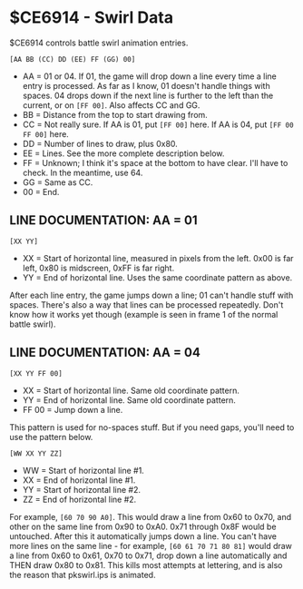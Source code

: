 # $CE6914 - Swirl Data

$CE6914 controls battle swirl animation entries.

`[AA BB (CC) DD (EE) FF (GG) 00]`

- AA = 01 or 04. If 01, the game will drop down a line every time a line entry is processed. As far as I know, 01 doesn't handle things with spaces. 04 drops down if the next line is further to the left than the current, or on `[FF 00]`. Also affects CC and GG.
- BB = Distance from the top to start drawing from.
- CC = Not really sure. If AA is 01, put `[FF 00]` here. If AA is 04, put `[FF 00 FF 00]` here.
- DD = Number of lines to draw, plus 0x80.
- EE = Lines. See the more complete description below.
- FF = Unknown; I think it's space at the bottom to have clear. I'll have to check. In the meantime, use 64.
- GG = Same as CC.
- 00 = End.

## LINE DOCUMENTATION: AA = 01

`[XX YY]`

- XX = Start of horizontal line, measured in pixels from the left. 0x00 is far left, 0x80 is midscreen, 0xFF is far right.
- YY = End of horizontal line. Uses the same coordinate pattern as above.

After each line entry, the game jumps down a line; 01 can't handle stuff with spaces.
There's also a way that lines can be processed repeatedly. Don't know how it works yet though (example is seen in frame 1 of the normal battle swirl).

## LINE DOCUMENTATION: AA = 04


`[XX YY FF 00]`

- XX = Start of horizontal line. Same old coordinate pattern.
- YY = End of horizontal line. Same old coordinate pattern.
- FF 00 = Jump down a line.

This pattern is used for no-spaces stuff. But if you need gaps, you'll need to use the pattern below.

`[WW XX YY ZZ]`

- WW = Start of horizontal line #1.
- XX = End of horizontal line #1.
- YY = Start of horizontal line #2.
- ZZ = End of horizontal line #2.

For example, `[60 70 90 A0]`. This would draw a line from 0x60 to 0x70, and other on the same line from 0x90 to 0xA0. 0x71 through 0x8F would be untouched. After this it automatically jumps down a line. You can't have more lines on the same line - for example, `[60 61 70 71 80 81]` would draw a line from 0x60 to 0x61, 0x70 to 0x71, drop down a line automatically and THEN draw 0x80 to 0x81. This kills most attempts at lettering, and is also the reason that pkswirl.ips is animated.